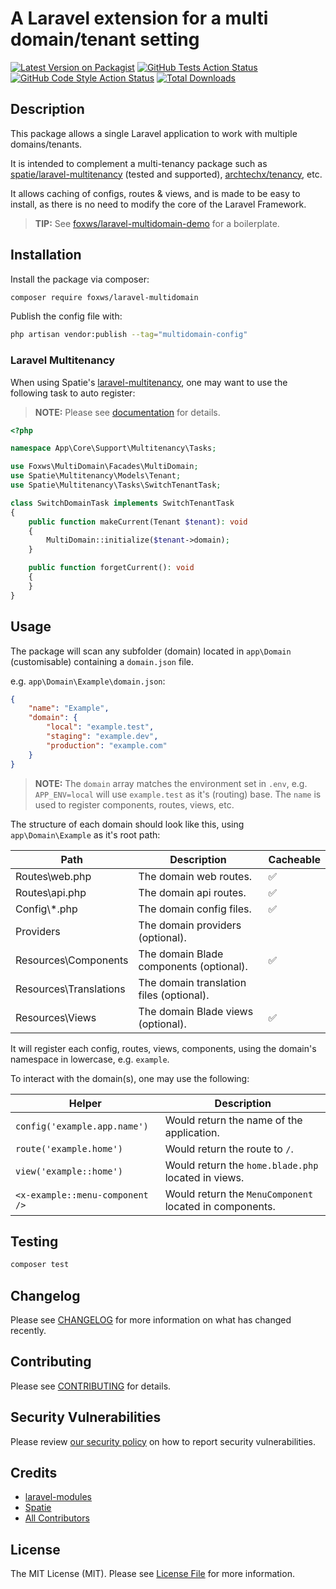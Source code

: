 # A Laravel extension for a multi domain/tenant setting

[![Latest Version on Packagist](https://img.shields.io/packagist/v/foxws/laravel-multidomain.svg?style=flat-square)](https://packagist.org/packages/foxws/laravel-multidomain)
[![GitHub Tests Action Status](https://img.shields.io/github/workflow/status/foxws/laravel-multidomain/run-tests?label=tests)](https://github.com/foxws/laravel-multidomain/actions?query=workflow%3Arun-tests+branch%3Amain)
[![GitHub Code Style Action Status](https://img.shields.io/github/workflow/status/foxws/laravel-multidomain/Fix%20PHP%20code%20style%20issues?label=code%20style)](https://github.com/foxws/laravel-multidomain/actions?query=workflow%3A"Fix+PHP+code+style+issues"+branch%3Amain)
[![Total Downloads](https://img.shields.io/packagist/dt/foxws/laravel-multidomain.svg?style=flat-square)](https://packagist.org/packages/foxws/laravel-multidomain)

## Description

This package allows a single Laravel application to work with multiple domains/tenants.

It is intended to complement a multi-tenancy package such as [spatie/laravel-multitenancy](https://github.com/spatie/laravel-multitenancy) (tested and supported), [archtechx/tenancy](https://github.com/archtechx/tenancy), etc.

It allows caching of configs, routes & views, and is made to be easy to install, as there is no need to modify the core of the Laravel Framework.

> **TIP:** See [foxws/laravel-multidomain-demo](https://github.com/foxws/laravel-multidomain-demo) for a boilerplate.

## Installation

Install the package via composer:

```bash
composer require foxws/laravel-multidomain
```

Publish the config file with:

```bash
php artisan vendor:publish --tag="multidomain-config"
```

### Laravel Multitenancy

When using Spatie's [laravel-multitenancy](https://github.com/spatie/laravel-multitenancy), one may want to use the following task to auto register:

> **NOTE:** Please see [documentation](https://spatie.be/docs/laravel-multitenancy/v2/using-tasks-to-prepare-the-environment/creating-your-own-task) for details.

```php
<?php

namespace App\Core\Support\Multitenancy\Tasks;

use Foxws\MultiDomain\Facades\MultiDomain;
use Spatie\Multitenancy\Models\Tenant;
use Spatie\Multitenancy\Tasks\SwitchTenantTask;

class SwitchDomainTask implements SwitchTenantTask
{
    public function makeCurrent(Tenant $tenant): void
    {
        MultiDomain::initialize($tenant->domain);
    }

    public function forgetCurrent(): void
    {
    }
}
```

## Usage

The package will scan any subfolder (domain) located in `app\Domain` (customisable) containing a `domain.json` file.

e.g. `app\Domain\Example\domain.json`:

```json
{
    "name": "Example",
    "domain": {
        "local": "example.test",
        "staging": "example.dev",
        "production": "example.com"
    }
}
```

> **NOTE:** The `domain` array matches the environment set in `.env`, e.g. `APP_ENV=local` will use `example.test` as it's (routing) base. The `name` is used to register components, routes, views, etc.

The structure of each domain should look like this, using `app\Domain\Example` as it's root path:

| Path                   | Description                              | Cacheable |
| ---------------------- | ---------------------------------------- | --------- |
| Routes\web.php         | The domain web routes.                   | ✅        |
| Routes\api.php         | The domain api routes.                   | ✅        |
| Config\\\*.php         | The domain config files.                 | ✅        |
| Providers              | The domain providers (optional).         |           |
| Resources\Components   | The domain Blade components (optional).  | ✅        |
| Resources\Translations | The domain translation files (optional). |           |
| Resources\Views        | The domain Blade views (optional).       | ✅        |

It will register each config, routes, views, components, using the domain's namespace in lowercase, e.g. `example`.

To interact with the domain(s), one may use the following:

| Helper                          | Description                                             |
| ------------------------------- | ------------------------------------------------------- |
| `config('example.app.name')`    | Would return the name of the application.               |
| `route('example.home')`         | Would return the route to `/`.                          |
| `view('example::home')`         | Would return the `home.blade.php` located in views.     |
| `<x-example::menu-component />` | Would return the `MenuComponent` located in components. |

## Testing

```bash
composer test
```

## Changelog

Please see [CHANGELOG](CHANGELOG.md) for more information on what has changed recently.

## Contributing

Please see [CONTRIBUTING](https://github.com/foxws/.github/blob/main/CONTRIBUTING.md) for details.

## Security Vulnerabilities

Please review [our security policy](../../security/policy) on how to report security vulnerabilities.

## Credits

- [laravel-modules](https://github.com/nWidart/laravel-modules)
- [Spatie](https://github.com/spatie)
- [All Contributors](../../contributors)

## License

The MIT License (MIT). Please see [License File](LICENSE.md) for more information.
